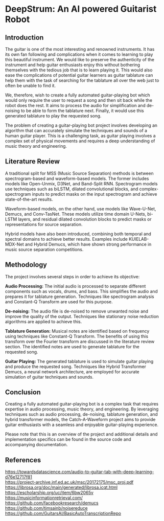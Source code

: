 # DeepStrum: An AI powered Guitarist Robot

## Introduction
The guitar is one of the most interesting and renowned instruments. It has its own fan following and complications when it comes to learning to play this beautiful instrument. We would like to preserve the authenticity of the instrument and help guitar enthusiasts enjoy this without bothering themselves with the tedious job that is to learn playing it. This would also ease the complications of potential guitar learners as guitar tablature can help them with the task of searching for the tablature all over the web just to often be unable to find it.

We, therefore, wish to create a fully automated guitar-playing bot which would only require the user to request a song and then sit back while the robot does the rest. It aims to process the audio for simplification and de-noising to be able to form the tablature next. Finally, it would use this generated tablature to play the requested song.

The problem of creating a guitar-playing bot project involves developing an algorithm that can accurately simulate the techniques and sounds of a human guitar player. This is a challenging task, as guitar playing involves a complex set of physical movements and requires a deep understanding of music theory and engineering.

## Literature Review
A traditional split for MSS (Music Source Separation) methods is between spectrogram-based and waveform-based models. The former includes models like Open-Unmix, D3Net, and Band-Split RNN. Spectrogram models use techniques such as biLSTM, dilated convolutional blocks, and complex-spectrogram inputs to predict masks on the input spectrogram and achieve state-of-the-art results.

Waveform-based models, on the other hand, use models like Wave-U-Net, Demucs, and Conv-TasNet. These models utilize time domain U-Nets, bi-LSTM layers, and residual dilated convolution blocks to predict masks or representations for source separation.

Hybrid models have also been introduced, combining both temporal and spectral domains to achieve better results. Examples include KUIELAB-MDX-Net and Hybrid Demucs, which have shown strong performance in music source separation competitions.

## Methodology
The project involves several steps in order to achieve its objective:

**Audio Processing:** The initial audio is processed to separate different components such as vocals, drums, and bass. This simplifies the audio and prepares it for tablature generation. Techniques like spectrogram analysis and Constant-Q Transform are used for this purpose.

**De-noising:** The audio file is de-noised to remove unwanted noise and improve the quality of the output. Techniques like stationary noise reduction algorithms are applied to achieve this.

**Tablature Generation:** Musical notes are identified based on frequency using techniques like Constant-Q Transform. The benefits of using this transform over the Fourier transform are discussed in the literature review section. The identified notes are used to generate tablature for the requested song.

**Guitar Playing:** The generated tablature is used to simulate guitar playing and produce the requested song. Techniques like Hybrid Transformer Demucs, a neural network architecture, are employed for accurate simulation of guitar techniques and sounds.

## Conclusion
Creating a fully automated guitar-playing bot is a complex task that requires expertise in audio processing, music theory, and engineering. By leveraging techniques such as audio processing, de-noising, tablature generation, and hybrid transformer models, the Catch-A-Waveform project aims to provide guitar enthusiasts with a seamless and enjoyable guitar-playing experience.

Please note that this is an overview of the project and additional details and implementation specifics can be found in the source code and accompanying documentation.


## References
https://towardsdatascience.com/audio-to-guitar-tab-with-deep-learning-d76e12717f81 <br>
https://project-archive.inf.ed.ac.uk/msc/20172175/msc_proj.pdf
https://librosa.org/doc/main/generated/librosa.icqt.html
https://escholarship.org/uc/item/6bw2065v
https://musicinformationretrieval.com/
https://github.com/facebookresearch/demucs 
https://github.com/timsainb/noisereduce
https://github.com/GuitarsAI/BasicAutoTranscriptionRepo 
